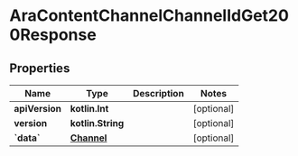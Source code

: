 
# AraContentChannelChannelIdGet200Response

## Properties
Name | Type | Description | Notes
------------ | ------------- | ------------- | -------------
**apiVersion** | **kotlin.Int** |  |  [optional]
**version** | **kotlin.String** |  |  [optional]
**&#x60;data&#x60;** | [**Channel**](Channel.md) |  |  [optional]



